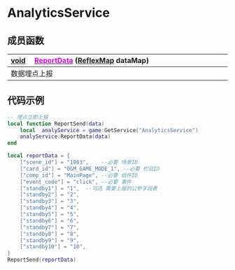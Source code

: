 # AnalyticsService

## 成员函数

|<div style="width:700px">[void](/Api/DataType/Void.md) &emsp;[<font color="dd00dd">ReportData</font>](/Api/Classes/Service/AnalyticsService_F/ReportData.md) ([ReflexMap](/Api/Enums/ReflexMap.md) dataMap)</div>|
|:---|
|数据埋点上报|

## 代码示例

```lua
-- 埋点立即上报
local function ReportSend(data)
	local  analyService = game:GetService("AnalyticsService")
	analyService:ReportData(data)
end

local reportData = {
	["scene_id"] = "1003",    --必要 场景ID
	["card_id"] = "OGM_GAME_MODE_1", --必要 栏目ID
	["comp_id"] = "MainPage", --必要 组件ID
	["event_code"] = "click", --必要 事件
	["standby1"] = "1",  --可选 需要上报的公参字段表
	["standby2"] = "2",
	["standby3"] = "3",
	["standby4"] = "4",
	["standby5"] = "5",
	["standby6"] = "6",
	["standby7"] = "7",
	["standby8"] = "8",
	["standby9"] = "9",
	["standby10"] = "10",
}
ReportSend(reportData)
```